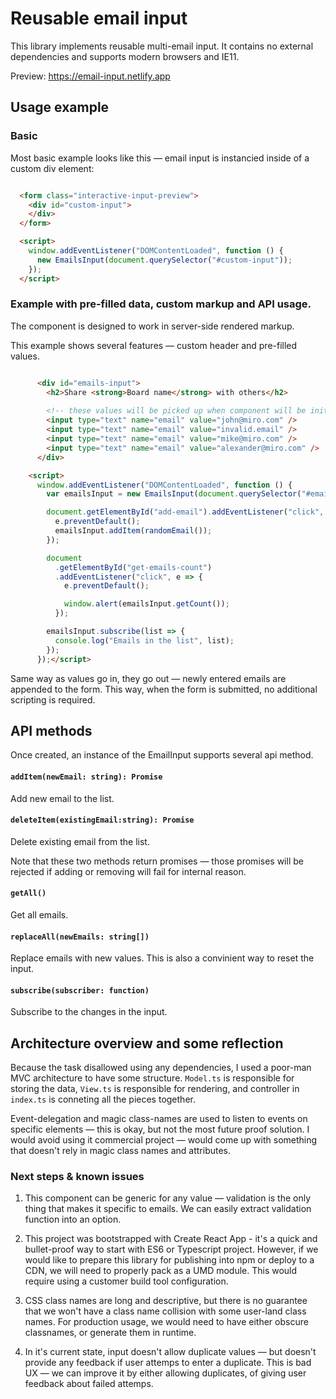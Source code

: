 # Reusable email input
This library implements reusable multi-email input. It contains no external dependencies and supports modern browsers and IE11.

Preview: https://email-input.netlify.app

## Usage example
### Basic 
Most basic example looks like this — email input is instancied inside of a custom div element:

```html

  <form class="interactive-input-preview">
    <div id="custom-input">
    </div>
  </form>

  <script>
    window.addEventListener("DOMContentLoaded", function () {
      new EmailsInput(document.querySelector("#custom-input"));
    });
  </script>

```
### Example with pre-filled data, custom markup and API usage.
The component is designed to work in server-side rendered markup. 

This example shows several features — custom header and pre-filled values.

```html

      <div id="emails-input">
        <h2>Share <strong>Board name</strong> with others</h2>
        
        <!-- these values will be picked up when component will be initialized -->
        <input type="text" name="email" value="john@miro.com" />
        <input type="text" name="email" value="invalid.email" />
        <input type="text" name="email" value="mike@miro.com" />
        <input type="text" name="email" value="alexander@miro.com" />
      </div>

    <script>
      window.addEventListener("DOMContentLoaded", function () {
        var emailsInput = new EmailsInput(document.querySelector("#emails-input"), {});

        document.getElementById("add-email").addEventListener("click", e => {
          e.preventDefault();
          emailsInput.addItem(randomEmail());
        });

        document
          .getElementById("get-emails-count")
          .addEventListener("click", e => {
            e.preventDefault();

            window.alert(emailsInput.getCount());
          });

        emailsInput.subscribe(list => {
          console.log("Emails in the list", list);
        });
      });</script>

```

Same way as values go in, they go out — newly entered emails are 
appended to the form. This way, when the form is submitted, no additional scripting is required.

## API methods

Once created, an instance of the EmailInput supports several api method.

#### `addItem(newEmail: string): Promise`
Add new email to the list.

#### `deleteItem(existingEmail:string): Promise`
Delete existing email from the list.

Note that these two methods return promises — those promises will be rejected if adding or removing will fail for internal reason.

#### `getAll()`
Get all emails.

#### `replaceAll(newEmails: string[])`
Replace emails with new values. This is also a convinient way to reset the input.

#### `subscribe(subscriber: function)`
Subscribe to the changes in the input.

## Architecture overview and some reflection

Because the task disallowed using any dependencies, I used a poor-man MVC architecture to have some structure.
`Model.ts` is responsible for storing the data, `View.ts` is responsible for rendering, and controller in `index.ts`
is conneting all the pieces together. 

Event-delegation and magic class-names are used to listen to events on specific elements — this is okay, but not the most
future proof solution. I would avoid using it commercial project — would come up with something that doesn't rely in magic class names and attributes.

### Next steps & known issues

1. This component can be generic for any value — validation is the only thing that makes it specific to emails.
We can easily extract validation function into an option.

2. This project was bootstrapped with Create React App - it's a quick and bullet-proof way to start with 
ES6 or Typescript project. However, if we would like to prepare this library for publishing into
npm or deploy to a CDN, we will need to properly pack as a UMD module. This would require using a customer build tool configuration.

3. CSS class names are long and descriptive, but there is no guarantee that we won't have a class name collision with 
some user-land class names. For production usage, we would need to have either obscure classnames, or generate them in runtime.

4. In it's current state, input doesn't allow duplicate values — but doesn't provide any feedback if user attemps to enter a duplicate.
This is bad UX — we can improve it by either allowing duplicates, of giving user feedback about failed attemps.
